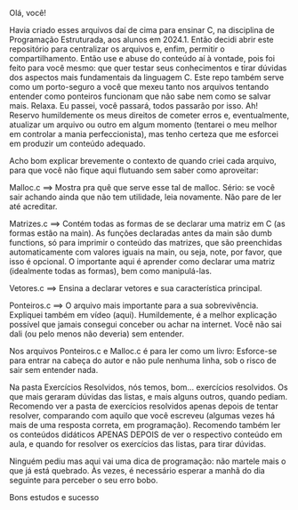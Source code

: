 Olá, você!

Havia criado esses arquivos daí de cima para ensinar C, na disciplina de Programação Estruturada, aos alunos em 2024.1. Então decidi abrir este repositório para centralizar os arquivos e, enfim, permitir o compartilhamento. Então use e abuse do conteúdo aí à vontade, pois foi feito para você mesmo: que quer testar seus conhecimentos e tirar dúvidas dos aspectos mais fundamentais da linguagem C. Este repo também serve como um porto-seguro a você que mexeu tanto nos arquivos tentando entender como ponteiros funcionam que não sabe nem como se salvar mais. Relaxa. Eu passei, você passará, todos passarão por isso. Ah! Reservo humildemente os meus direitos de cometer erros e, eventualmente, atualizar um arquivo ou outro em algum momento (tentarei o meu melhor em controlar a mania perfeccionista), mas tenho certeza que me esforcei em produzir um conteúdo adequado.

Acho bom explicar brevemente o contexto de quando criei cada arquivo, para que você não fique aqui flutuando sem saber como aproveitar:


Malloc.c ==> Mostra pra quê que serve esse tal de malloc. Sério: se você sair achando ainda que não tem utilidade, leia novamente. Não pare de ler até acreditar.

Matrizes.c ==> Contém todas as formas de se declarar uma matriz em C (as formas estão na main). As funções declaradas antes da main são dumb functions, só para imprimir o conteúdo das matrizes, que são preenchidas automaticamente com valores iguais na main, ou seja, note, por favor, que isso é opcional. O importante aqui é aprender como declarar uma matriz (idealmente todas as formas), bem como manipulá-las.

Vetores.c ==> Ensina a declarar vetores e sua característica principal.

Ponteiros.c ==> O arquivo mais importante para a sua sobrevivência. Expliquei também em vídeo (aqui). Humildemente, é a melhor explicação possível que jamais consegui conceber ou achar na internet. Você não sai dali (ou pelo menos não deveria) sem entender.


Nos arquivos Ponteiros.c e Malloc.c é para ler como um livro: Esforce-se para entrar na cabeça do autor e não pule nenhuma linha, sob o risco de sair sem entender nada.

Na pasta Exercícios Resolvidos, nós temos, bom... exercícios resolvidos. Os que mais geraram dúvidas das listas, e mais alguns outros, quando pediam.
Recomendo ver a pasta de exercícios resolvidos apenas depois de tentar resolver, comparando com aquilo que você escreveu (algumas vezes há mais de uma resposta correta, em programação).
Recomendo também ler os conteúdos didáticos APENAS DEPOIS de ver o respectivo conteúdo em aula, e quando for resolver os exercícios das listas, para tirar dúvidas.

Ninguém pediu mas aqui vai uma dica de programação: não martele mais o que já está quebrado. Às vezes, é necessário esperar a manhã do dia seguinte para perceber o seu erro bobo.



Bons estudos e sucesso

